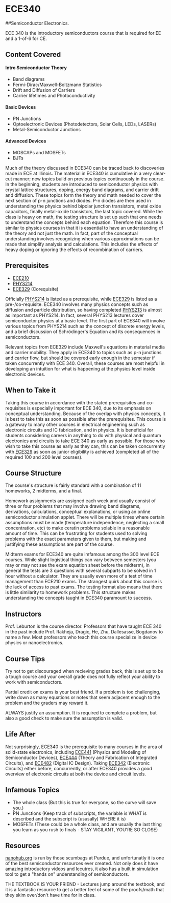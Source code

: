 # ECE340
##Semiconductor Electronics.

ECE 340 is the introductory semiconductors course that is required for EE and a 1-of-6 for CE.

## Content Covered

#### Intro Semiconductor Theory
- Band diagrams
- Fermi-Dirac/Maxwell-Boltzmann Statistics
- Drift and Diffusion of Carriers
- Carrier lifetimes and Photoconductivity
#### Basic Devices
- PN Junctions
- Optoelectronic Devices (Photodetectors, Solar Cells, LEDs, LASERs)
- Metal-Semiconductor Junctions
#### Advanced Devices
- MOSCAPs and MOSFETs
- BJTs

Much of the theory discussed in ECE340 can be traced back to discoveries made in ECE at Illinois. The material in ECE340 is cumulative in a very clear-cut manner; new topics build on previous topics continuously in the course. In the beginning, students are introduced to semiconductor physics with crystal lattice structures, doping, energy band diagrams, and carrier drift and diffusion. These topics form the theory and math needed to cover the next section of p-n junctions and diodes. P-n diodes are then used in understanding the physics behind bipolar junction transistors, metal oxide capacitors, finally metal-oxide transistors, the last topic covered. While the class is heavy on math, the testing structure is set up such that one needs to understand the concepts behind each equation. Therefore this course is similar to physics courses in that it is essential to have an understanding of the theory and not just the math. In fact, part of the conceptual understanding involves recognizing when various approximations can be made that simplify analysis and calculations. This includes the effects of heavy doping or ignoring the effects of recombination of carriers.

## Prerequisites

- [ECE210](ECE210.md)
- [PHYS214](../PHYS%20Course%20Offerings/PHYS214.md)
- [ECE329](ECE329.md) (Corequisite)

Officially [PHYS214](../PHYS%20Course%20Offerings/PHYS214.md) is listed as a prerequisite, while [ECE329](ECE329.md) is listed as a pre-/co-requisite. ECE340 involves many physics concepts such as diffusion and particle distribution, so having completed [PHYS213](../PHYS%20Course%20Offerings/PHYS213.md) is almost as important as PHYS214. In fact, several PHYS213 lectures cover semiconductor physics at a basic level. The first part of ECE340 will involve various topics from PHYS214 such as the concept of discrete energy levels, and a brief discussion of Schrödinger's Equation and its consequences in semiconductors. 

Relevant topics from ECE329 include Maxwell's equations in material media and carrier mobility. They apply in ECE340 to topics such as p-n junctions and carrier flow, but should be covered early enough in the semester if taken concurrently with ECE 340. Overall, these courses are most helpful in developing an intuition for what is happening at the physics level inside electronic devices.

## When to Take it

Taking this course in accordance with the stated prerequisites and co-requisites is especially important for ECE 340, due to its emphasis on conceptual understanding. Because of the overlap with physics concepts, it is best to take this as soon as possible after the prerequisites. This course is a gateway to many other courses in electrical engineering such as electronic circuits and IC fabrication, and in physics. It is beneficial for students considering careers in anything to do with physical and quantum electronics and circuits to take ECE 340 as early as possible. For those who wish to take this course as early as they can, this can be taken concurrently with [ECE329](ECE329.md) as soon as junior eligibility is achieved (completed all of the required 100 and 200 level courses).

## Course Structure

The course's structure is fairly standard with a combination of 11 homeworks, 2 midterms, and a final. 

Homework assignments are assigned each week and usually consist of three or four problems that may involve drawing band diagrams, derivations, calculations, conceptual explanations, or using an online semiconductor simulation applet. There will be multiple times where certain assumptions must be made (temperature independence, neglecting a small concentration, etc) to make ceratin problems solable in a reasonable amount of time. This can be frustrating for students used to solving problems with the exact parameters given to them, but making and justifying these assumptions are part of the course.

Midterm exams for ECE340 are quite imfamous among the 300 level ECE courses. While slight logistical things can vary between semesters (you may or may not see the exam equation sheet before the midterm), in general the tests are 3 questions with several subparts to be solved in 1 hour without a calculator. They are usually even more of a test of time management than ECE210 exams. The strangest quirk about this course is the lack of access to past exams. The testing format also means that there is little similarity to homework problems. This structure makes understanding the concepts taught in ECE340 paramount to success.

## Instructors

Prof. Leburton is the course director. Professors that have taught ECE 340 in the past include Prof. Rakheja, Dragic, He, Zhu, Dallesasse, Bogdanov to name a few. Most professors who teach this course specialize in device physics or nanoelectronics.

## Course Tips

Try not to get discouraged when recieving grades back, this is set up to be a tough course and your overall grade does not fully reflect your ability to work with semiconductors. 

Partial credit on exams is your best friend. If a problem is too challenging, write down as many equations or notes that seem adjacent enough to the problem and the graders may reward it. 

ALWAYS justify an assumption. It is required to complete a problem, but also a good check to make sure the assumption is valid.

## Life After

Not surprisingly, ECE340 is the prerequisite to many courses in the area of solid-state electronics, including [ECE441](ECE441.md) (Physics and Modeling of Semiconductor Devices), [ECE444](ECE444.md) (Theory and Fabrication of Integrated Circuits), and [ECE482](ECE482.md) (Digital IC Design). Taking [ECE342](ECE342.md) (Electronic Circuits) either before, concurrently, or after ECE340 provides a good overview of electronic circuits at both the device and circuit levels.

## Infamous Topics

- The whole class (But this is true for everyone, so the curve will save you.)
- PN Junctions (Keep track of subscripts, the variable is WHAT is described and the subscript is (ususally) WHERE it is)
- MOSFETs (These could be a whole class, and are usually the last thing you learn as you rush to finals - STAY VIGILANT, YOU'RE SO CLOSE)

## Resources

[nanohub.org](https://nanohub.org/) is run by those scumbags at Purdue, and unfortunatly it is one of the best semiconductor resources ever created. Not only does it have amazing introductory videos and lecutres, it also has a built in simulation tool to get a "hands on" understanding of semiconductors.


THE TEXTBOOK IS YOUR FRIEND - Lectures jump around the textbook, and it is a fantastic resource to get a better feel of some of the proofs/math that they skim over/don't have time for in class.
